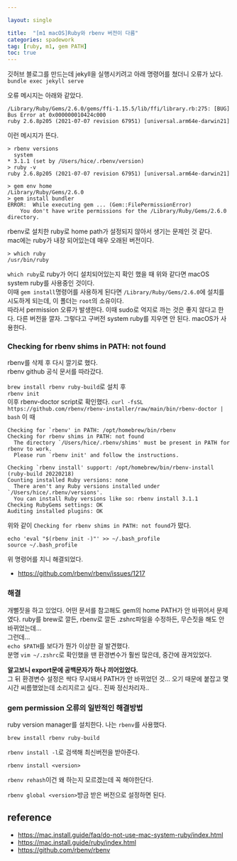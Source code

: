 ```yaml
---

layout: single 

title:  "[m1 macOS]Ruby와 rbenv 버전이 다름" 
categories: spadework
tag: [ruby, m1, gem PATH]
toc: true
---
```



깃허브 블로그를 만드는데 jekyll을 실행시키려고 아래 명령어를 쳤더니 오류가 났다.   
`bundle exec jekyll serve`

오류 메시지는 아래와 같았다.
```
/Library/Ruby/Gems/2.6.0/gems/ffi-1.15.5/lib/ffi/library.rb:275: [BUG] Bus Error at 0x000000010424c000
ruby 2.6.8p205 (2021-07-07 revision 67951) [universal.arm64e-darwin21]
```

이런 메시지가 뜬다.


```
> rbenv versions
  system
* 3.1.1 (set by /Users/hice/.rbenv/version)
> ruby -v
ruby 2.6.8p205 (2021-07-07 revision 67951) [universal.arm64e-darwin21]

> gem env home
/Library/Ruby/Gems/2.6.0
> gem install bundler
ERROR:  While executing gem ... (Gem::FilePermissionError)
    You don't have write permissions for the /Library/Ruby/Gems/2.6.0 directory.
```

rbenv로 설치한 ruby로 home path가 설정되지 않아서 생기는 문제인 것 같다.  
mac에는 ruby가 내장 되어있는데 매우 오래된 버전이다.
```
> which ruby
/usr/bin/ruby
```
`which ruby`로 ruby가 어디 설치되어있는지 확인 했을 때 위와 같다면 macOS system ruby를 사용중인 것이다.  
이때 `gem install`명령어를 사용하게 된다면 `/Library/Ruby/Gems/2.6.0`에 설치를 시도하게 되는데, 이 폴더는 `root`의 소유이다.  
따라서 permission 오류가 발생한다. 이때 sudo로 억지로 까는 것은 좋지 않다고 한다. 다른 버전을 깔자. 그렇다고 구버전 system ruby를 지우면 안 된다. macOS가 사용한다.

### Checking for rbenv shims in PATH: not found
rbenv를 삭제 후 다시 깔기로 했다.  
rbenv github 공식 문서를 따라갔다.

`brew install rbenv ruby-build`로 설치 후  
`rbenv init`  
이후 rbenv-doctor script로 확인했다.
`curl -fsSL https://github.com/rbenv/rbenv-installer/raw/main/bin/rbenv-doctor | bash`
이 때
```
Checking for `rbenv' in PATH: /opt/homebrew/bin/rbenv
Checking for rbenv shims in PATH: not found
  The directory `/Users/hice/.rbenv/shims' must be present in PATH for rbenv to work.
  Please run `rbenv init' and follow the instructions.

Checking `rbenv install' support: /opt/homebrew/bin/rbenv-install (ruby-build 20220218)
Counting installed Ruby versions: none
  There aren't any Ruby versions installed under `/Users/hice/.rbenv/versions'.
  You can install Ruby versions like so: rbenv install 3.1.1
Checking RubyGems settings: OK
Auditing installed plugins: OK
```
위와 같이 `Checking for rbenv shims in PATH: not found`가 떴다.  

```
echo 'eval "$(rbenv init -)"' >> ~/.bash_profile
source ~/.bash_profile
```
위 명령어를 치니 해결되었다.

- https://github.com/rbenv/rbenv/issues/1217

### 해결
개뻘짓을 하고 있었다.
어떤 문서를 참고해도 gem의 home PATH가 안 바뀌어서 문제였다. ruby를 brew로 깔든, rbenv로 깔든 .zshrc파일을 수정하든, 무슨짓을 해도 안 바뀌었는데...  
그런데...  
`echo $PATH`를 보다가 뭔가 이상한 걸 발견했다.  
분명 `vim ~/.zshrc`로 확인했을 땐 환경변수가 훨씬 많은데, 중간에 끊겨있었다.  

**알고보니 export문에 공백문자가 하나 끼어있었다.**  
그 뒤 환경변수 설정은 싹다 무시돼서 PATH가 안 바뀌었던 것...
오기 때문에 붙잡고 몇시간 씨름했었는데 소리지르고 싶다..
진짜 정신차리자..

### gem permission 오류의 일반적인 해결방법

ruby version manager를 설치한다. 나는 `rbenv`를 사용했다.

`brew install rbenv ruby-build`

`rbenv install -l`로 검색해 최신버전을 받아준다.

`rbenv install <version>`

`rbenv rehash`이건 왜 하는지 모르겠는데 꼭 해야한단다.

`rbenv global <version>`방금 받은 버전으로 설정하면 된다.

## reference
- https://mac.install.guide/faq/do-not-use-mac-system-ruby/index.html
- https://mac.install.guide/ruby/index.html
- https://github.com/rbenv/rbenv
